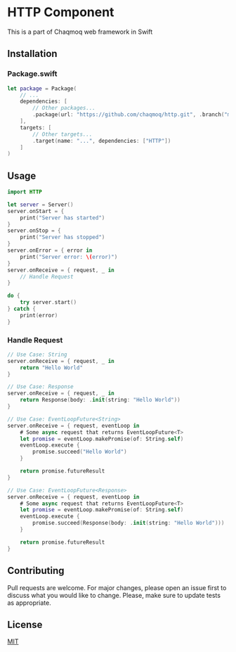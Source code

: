 # HTTP Component

This is a part of Chaqmoq web framework in Swift

## Installation

### Package.swift
```swift
let package = Package(
    // ...
    dependencies: [
        // Other packages...
        .package(url: "https://github.com/chaqmoq/http.git", .branch("master"))
    ],
    targets: [
        // Other targets...
        .target(name: "...", dependencies: ["HTTP"])
    ]
)
```

## Usage

```swift
import HTTP

let server = Server()
server.onStart = {
    print("Server has started")
}
server.onStop = {
    print("Server has stopped")
}
server.onError = { error in
    print("Server error: \(error)")
}
server.onReceive = { request, _ in
    // Handle Request
}

do {
    try server.start()
} catch {
    print(error)
}
```

### Handle Request
```swift
// Use Case: String
server.onReceive = { request, _ in
    return "Hello World"
}

// Use Case: Response
server.onReceive = { request, _ in
    return Response(body: .init(string: "Hello World"))
}

// Use Case: EventLoopFuture<String>
server.onReceive = { request, eventLoop in
    # Some async request that returns EventLoopFuture<T>
    let promise = eventLoop.makePromise(of: String.self)
    eventLoop.execute {
        promise.succeed("Hello World")
    }

    return promise.futureResult
}

// Use Case: EventLoopFuture<Response>
server.onReceive = { request, eventLoop in
    # Some async request that returns EventLoopFuture<T>
    let promise = eventLoop.makePromise(of: String.self)
    eventLoop.execute {
        promise.succeed(Response(body: .init(string: "Hello World")))
    }

    return promise.futureResult
}
```

## Contributing
Pull requests are welcome. For major changes, please open an issue first to discuss what you would like to change. Please, make sure to update tests as appropriate.

## License
[MIT](https://github.com/chaqmoq/http/blob/master/LICENSE)
